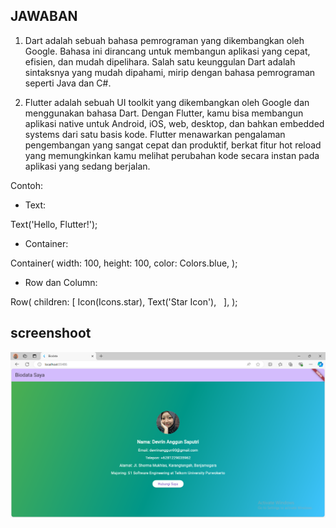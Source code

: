 ## JAWABAN
1. Dart adalah sebuah bahasa pemrograman yang dikembangkan oleh Google. Bahasa ini dirancang untuk membangun aplikasi yang cepat, efisien, dan mudah dipelihara. Salah satu keunggulan Dart adalah sintaksnya yang mudah dipahami, mirip dengan bahasa pemrograman seperti Java dan C#.

2. Flutter adalah sebuah UI toolkit yang dikembangkan oleh Google dan menggunakan bahasa Dart. Dengan Flutter, kamu bisa membangun aplikasi native untuk Android, iOS, web, desktop, dan bahkan embedded systems dari satu basis kode. Flutter menawarkan pengalaman pengembangan yang sangat cepat dan produktif, berkat fitur hot reload yang memungkinkan kamu melihat perubahan kode secara instan pada aplikasi yang sedang berjalan.

Contoh: 
- Text:

Text('Hello, Flutter!');

- Container:

Container(
  width: 100,
  height: 100,
  color: Colors.blue,
);

- Row dan Column: 

Row(
  children: <Widget>[
    Icon(Icons.star),
    Text('Star Icon'),
  ],
);



## screenshoot
![App Screenshoot](./images/image.png)
